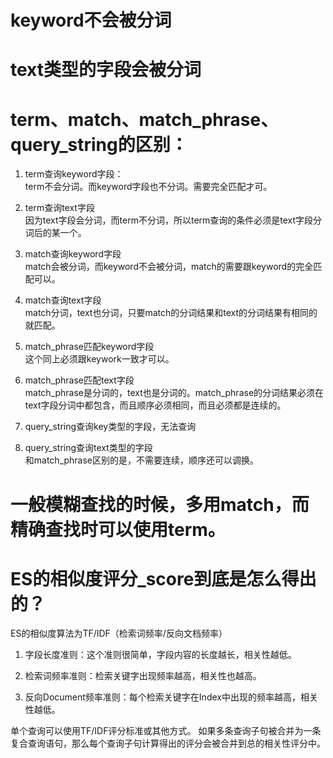 # keyword不会被分词
# text类型的字段会被分词

# term、match、match_phrase、query_string的区别：

1. term查询keyword字段：<br />
term不会分词。而keyword字段也不分词。需要完全匹配才可。

2. term查询text字段<br />
因为text字段会分词，而term不分词，所以term查询的条件必须是text字段分词后的某一个。

3. match查询keyword字段<br />
match会被分词，而keyword不会被分词，match的需要跟keyword的完全匹配可以。

4. match查询text字段<br />
match分词，text也分词，只要match的分词结果和text的分词结果有相同的就匹配。
	
5. match_phrase匹配keyword字段<br />
这个同上必须跟keywork一致才可以。
	
6. match_phrase匹配text字段<br />
match_phrase是分词的，text也是分词的。match_phrase的分词结果必须在text字段分词中都包含，而且顺序必须相同，而且必须都是连续的。

7. query_string查询key类型的字段，无法查询<br />

8. query_string查询text类型的字段<br />
和match_phrase区别的是，不需要连续，顺序还可以调换。

# 一般模糊查找的时候，多用match，而精确查找时可以使用term。




# ES的相似度评分_score到底是怎么得出的？

ES的相似度算法为TF/IDF（检索词频率/反向文档频率）

1. 字段长度准则：这个准则很简单，字段内容的长度越长，相关性越低。

2. 检索词频率准则：检索关键字出现频率越高，相关性也越高。

3. 反向Document频率准则：每个检索关键字在Index中出现的频率越高，相关性越低。

单个查询可以使用TF/IDF评分标准或其他方式。
如果多条查询子句被合并为一条复合查询语句，那么每个查询子句计算得出的评分会被合并到总的相关性评分中。